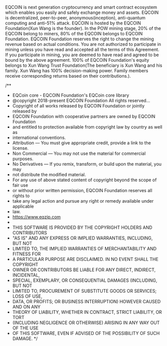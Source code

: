 EQCOIN is next generation cryptocurrency and smart contract ecosystem which enables you easily and safely exchange money and assets. EQCOIN is decentralized, peer-to-peer, anonymous(inception), anti-quantum computing and anti-51% attack. 
EQCOIN is hosted by the EQCOIN Foundation(Xun Wang is the founder). In the POW mining stage, 20% of the EQCOIN belong to miners, 80% of the EQCOIN belongs to EQCOIN Foundation. EQCOIN Foundation reserves the right to change the mining revenue based on actual conditions. You are not authorized to participate in mining unless you have read and accepted all the terms of this Agreement. If you participate in mining, you are deemed to have read and agreed to be bound by the above agreement. 100% of EQCOIN Foundation's equity belongs to Xun Wang Trust Foundation(The beneficiary is Xun Wang and his family. Xun Wang has 100% decision-making power. Family members receive corresponding returns based on their contributions.). 

/**
 * EQCoin core - EQCOIN Foundation's EQCoin core library
 * @copyright 2018-present EQCOIN Foundation All rights reserved...
 * Copyright of all works released by EQCOIN Foundation or jointly released by
 * EQCOIN Foundation with cooperative partners are owned by EQCOIN Foundation
 * and entitled to protection available from copyright law by country as well as
 * international conventions.
 * Attribution — You must give appropriate credit, provide a link to the license.
 * Non Commercial — You may not use the material for commercial purposes.
 * No Derivatives — If you remix, transform, or build upon the material, you may
 * not distribute the modified material.
 * For any use of above stated content of copyright beyond the scope of fair use
 * or without prior written permission, EQCOIN Foundation reserves all rights to
 * take any legal action and pursue any right or remedy available under applicable
 * law.
 * https://www.eqzip.com
 * 
 * THIS SOFTWARE IS PROVIDED BY THE COPYRIGHT HOLDERS AND CONTRIBUTORS
 * "AS IS" AND ANY EXPRESS OR IMPLIED WARRANTIES, INCLUDING, BUT NOT
 * LIMITED TO, THE IMPLIED WARRANTIES OF MERCHANTABILITY AND FITNESS FOR
 * A PARTICULAR PURPOSE ARE DISCLAIMED. IN NO EVENT SHALL THE COPYRIGHT
 * OWNER OR CONTRIBUTORS BE LIABLE FOR ANY DIRECT, INDIRECT, INCIDENTAL,
 * SPECIAL, EXEMPLARY, OR CONSEQUENTIAL DAMAGES (INCLUDING, BUT NOT
 * LIMITED TO, PROCUREMENT OF SUBSTITUTE GOODS OR SERVICES; LOSS OF USE,
 * DATA, OR PROFITS; OR BUSINESS INTERRUPTION) HOWEVER CAUSED AND ON ANY
 * THEORY OF LIABILITY, WHETHER IN CONTRACT, STRICT LIABILITY, OR TORT
 * (INCLUDING NEGLIGENCE OR OTHERWISE) ARISING IN ANY WAY OUT OF THE USE
 * OF THIS SOFTWARE, EVEN IF ADVISED OF THE POSSIBILITY OF SUCH DAMAGE.
 */
